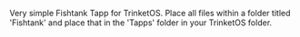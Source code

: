 Very simple Fishtank Tapp for TrinketOS.
Place all files within a folder titled 'Fishtank' and place that in the 'Tapps' folder in your TrinketOS folder.

